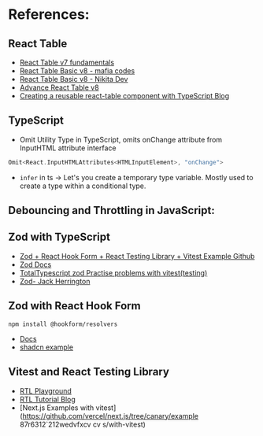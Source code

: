 # References:

## React Table

- [React Table v7 fundamentals](https://www.youtube.com/watch?v=YwP4NAZGskg&list=PLC3y8-rFHvwgWTSrDiwmUsl4ZvipOw9Cz)
- [React Table Basic v8 - mafia codes ](https://www.youtube.com/watch?v=AuLg79Th3xE)
- [React Table Basic v8 - Nikita Dev](https://www.youtube.com/watch?v=CjqG277Hmgg)
- [Advance React Table v8 ](https://www.youtube.com/watch?v=fL8VlLe8Upo&list=PLcuAByNrzwnj1az88-vpnwj-tDp4eCwXi)
- [Creating a reusable react-table component with TypeScript Blog](https://dev.to/esponges/create-a-reusable-react-table-component-with-typescript-56d4)

## TypeScript

- Omit Utility Type in TypeScript, omits onChange attribute from InputHTML attribute interface

```c
Omit<React.InputHTMLAttributes<HTMLInputElement>, "onChange">
```

- `infer` in ts -> Let's you create a temporary type variable. Mostly used to create a type within a conditional type.

## Debouncing and Throttling in JavaScript:

## Zod with TypeScript

- [Zod + React Hook Form + React Testing Library + Vitest Example Github](https://github.com/alyssonbarrera/multischema-form/https://github.com/alyssonbarrera/multischema-form/)
- [Zod Docs](https://github.com/colinhacks/zod?tab=readme-ov-file#basic-usage)
- [TotalTypescript zod Practise problems with vitest(testing)](https://www.totaltypescript.com/tutorials/zod/zod-section/number)
- [Zod- Jack Herrington](https://www.youtube.com/watch?v=rY_XqfSHock)

## Zod with React Hook Form

`npm install @hookform/resolvers`

- [Docs](https://github.com/react-hook-form/resolvers)
- [shadcn example](https://ui.shadcn.com/docs/components/form)

## Vitest and React Testing Library

- [RTL Playground](https://testing-playground.com/)
- [RTL Tutorial Blog](https://www.robinwieruch.de/react-testing-library/)
- [Next.js Examples with vitest](https://github.com/vercel/next.js/tree/canary/example 87r6312`212wedvfxcv cv s/with-vitest)
